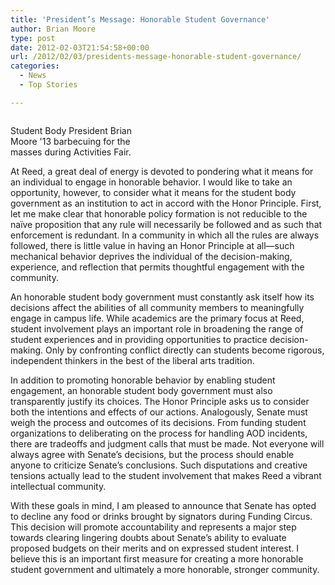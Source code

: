 ```yaml
---
title: 'President’s Message: Honorable Student Governance'
author: Brian Moore
type: post
date: 2012-02-03T21:54:58+00:00
url: /2012/02/03/presidents-message-honorable-student-governance/
categories:
  - News
  - Top Stories

---
```

<div id="attachment_1237" style="width: 210px" class="wp-caption alignright">
  <a href="http://www.reedquest.org/2012/02/presidents-message-honorable-student-governance/img_9845small/" rel="attachment wp-att-1237"><img class="size-medium wp-image-1237" title="IMG_9845small" src="https://i0.wp.com/www.reedquest.org/wp-content/uploads/2012/02/IMG_9845small-200x300.jpg?resize=200%2C300" alt="" data-recalc-dims="1" /></a>
  
  <p class="wp-caption-text">
    Student Body President Brian Moore '13 barbecuing for the masses during Activities Fair.
  </p>
</div>

At Reed, a great deal of energy is devoted to pondering what it means for an individual to engage in honorable behavior. I would like to take an opportunity, however, to consider what it means for the student body government as an institution to act in accord with the Honor Principle. First, let me make clear that honorable policy formation is not reducible to the naïve proposition that any rule will necessarily be followed and as such that enforcement is redundant. In a community in which all the rules are always followed, there is little value in having an Honor Principle at all—such mechanical behavior deprives the individual of the decision-making, experience, and reflection that permits thoughtful engagement with the community.

An honorable student body government must constantly ask itself how its decisions affect the abilities of all community members to meaningfully engage in campus life. While academics are the primary focus at Reed, student involvement plays an important role in broadening the range of student experiences and in providing opportunities to practice decision-making. Only by confronting conflict directly can students become rigorous, independent thinkers in the best of the liberal arts tradition.

In addition to promoting honorable behavior by enabling student engagement, an honorable student body government must also transparently justify its choices. The Honor Principle asks us to consider both the intentions and effects of our actions. Analogously, Senate must weigh the process and outcomes of its decisions. From funding student organizations to deliberating on the process for handling AOD incidents, there are tradeoffs and judgment calls that must be made. Not everyone will always agree with Senate’s decisions, but the process should enable anyone to criticize Senate’s conclusions. Such disputations and creative tensions actually lead to the student involvement that makes Reed a vibrant intellectual community.

With these goals in mind, I am pleased to announce that Senate has opted to decline any food or drinks brought by signators during Funding Circus. This decision will promote accountability and represents a major step towards clearing lingering doubts about Senate’s ability to evaluate proposed budgets on their merits and on expressed student interest. I believe this is an important first measure for creating a more honorable student government and ultimately a more honorable, stronger community.